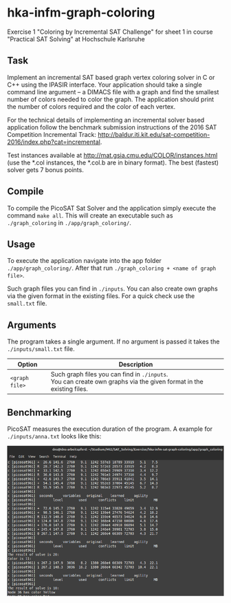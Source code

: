 # hka-infm-graph-coloring

Exercise 1 "Coloring by Incremental SAT Challenge" for sheet 1 in course "Practical SAT Solving" at Hochschule Karlsruhe

## Task

Implement an incremental SAT based graph vertex coloring solver in C or C++ using the IPASIR interface. Your application should take a single command line argument – a DIMACS file with a graph and find the smallest number of colors needed to color the graph. The application should print the number of colors required and the color of each vertex. 

For the technical details of implementing an incremental solver based application follow the benchmark submission instructions of the 2016 SAT Competition Incremental Track: http://baldur.iti.kit.edu/sat-competition-2016/index.php?cat=incremental.

Test instances available at http://mat.gsia.cmu.edu/COLOR/instances.html (use the *.col instances, the *.col.b are in binary format). The best (fastest) solver gets 7 bonus points.

## Compile

To compile the PicoSAT Sat Solver and the application simply execute the command `make all`. This will create an executable such as `./graph_coloring` in `./app/graph_coloring/`.

## Usage

To execute the application navigate into the app folder `./app/graph_coloring/`. After that run `./graph_coloring + <name of graph file>`. 

Such graph files you can find in `./inputs`. You can also create own graphs via the given format in the existing files. For a quick check use the `small.txt` file. 

## Arguments

The program takes a single argument. If no argument is passed it takes the `./inputs/small.txt` file.

| Option                             | Description                                                              |
|------------------------------------|--------------------------------------------------------------------------|
| `<graph file>`                     | Such graph files you can find in `./inputs`. <br/> You can create own graphs via the given format in the existing files.  | 

## Benchmarking

PicoSAT measures the execution duration of the program. A example for `./inputs/anna.txt` looks like this:

![Example Result](example.png)